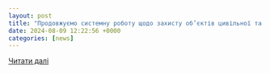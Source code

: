 ```yaml
---
layout: post
title: "Продовжуємо системну роботу щодо захисту об’єктів цивільної та критичної інфраструктури області, — Олександр Федько"
date: 2024-08-09 12:22:56 +0000
categories: [news]
---
```


[Читати далі](https://sk1.tv/news/105460.html)
